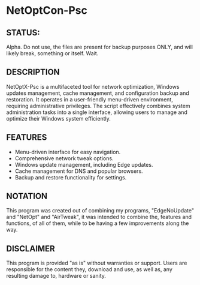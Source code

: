 # NetOptCon-Psc
## STATUS:
Alpha. Do not use, the files are present for backup purposes ONLY, and will likely break, something or itself. Wait.

## DESCRIPTION
NetOptX-Psc is a multifaceted tool for network optimization, Windows updates management, cache management, and configuration backup and restoration. It operates in a user-friendly menu-driven environment, requiring administrative privileges. The script effectively combines system administration tasks into a single interface, allowing users to manage and optimize their Windows system efficiently. 


## FEATURES
- Menu-driven interface for easy navigation.
- Comprehensive network tweak options.
- Windows update management, including Edge updates.
- Cache management for DNS and popular browsers.
- Backup and restore functionality for settings.

## NOTATION
This program was created out of combining my programs, "EdgeNoUpdate" and "NetOpt" and "AirTweak", it was intended to combine the, features and functions, of all of them, while to be having a few improvements along the way.

## DISCLAIMER
This program is provided "as is" without warranties or support. Users are responsible for the content they, download and use, as well as, any resulting damage to, hardware or sanity.
